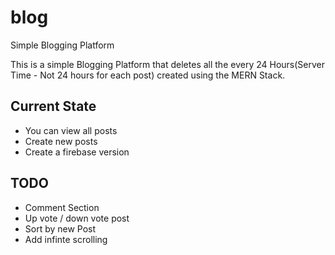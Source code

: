 # blog
 Simple Blogging Platform

This is a simple Blogging Platform that deletes all the every 24 Hours(Server Time - Not 24 hours for each post) created using the MERN Stack.

## Current State
 - You can view all posts
 - Create new posts
 - Create a firebase version

## TODO
- Comment Section
- Up vote / down vote post
- Sort by new Post
- Add infinte scrolling
